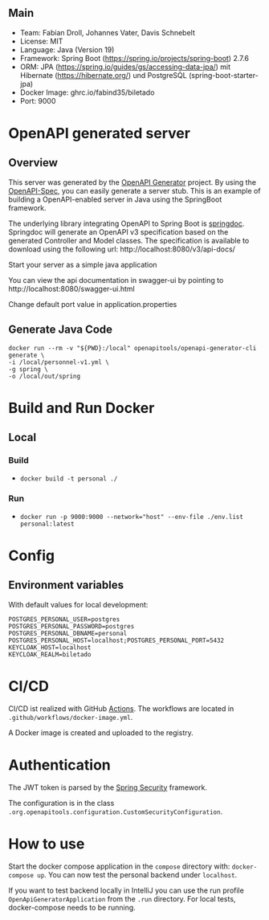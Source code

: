 ## Main
* Team: Fabian Droll, Johannes Vater, Davis Schnebelt
* License: MIT
* Language: Java (Version 19)
* Framework: Spring Boot (https://spring.io/projects/spring-boot) 2.7.6
* ORM: JPA (https://spring.io/guides/gs/accessing-data-jpa/) mit Hibernate (https://hibernate.org/) und PostgreSQL (spring-boot-starter-jpa)
* Docker Image: ghrc.io/fabind35/biletado
* Port: 9000

# OpenAPI generated server

## Overview
This server was generated by the [OpenAPI Generator](https://openapi-generator.tech) project.
By using the [OpenAPI-Spec](https://openapis.org), you can easily generate a server stub.
This is an example of building a OpenAPI-enabled server in Java using the SpringBoot framework.


The underlying library integrating OpenAPI to Spring Boot is [springdoc](https://springdoc.org).
Springdoc will generate an OpenAPI v3 specification based on the generated Controller and Model classes.
The specification is available to download using the following url:
http://localhost:8080/v3/api-docs/

Start your server as a simple java application

You can view the api documentation in swagger-ui by pointing to
http://localhost:8080/swagger-ui.html

Change default port value in application.properties

## Generate Java Code
```
docker run --rm -v "${PWD}:/local" openapitools/openapi-generator-cli generate \
-i /local/personnel-v1.yml \
-g spring \
-o /local/out/spring
```

# Build and Run Docker

## Local

### Build
* `docker build -t personal ./`

### Run
* `docker run -p 9000:9000 --network="host" --env-file ./env.list personal:latest`

# Config

## Environment variables

With default values for local development:
```
POSTGRES_PERSONAL_USER=postgres
POSTGRES_PERSONAL_PASSWORD=postgres
POSTGRES_PERSONAL_DBNAME=personal
POSTGRES_PERSONAL_HOST=localhost;POSTGRES_PERSONAL_PORT=5432
KEYCLOAK_HOST=localhost
KEYCLOAK_REALM=biletado
```

# CI/CD
CI/CD ist realized with GitHub [Actions](https://github.com/fabiand35/spring/actions).
The workflows are located in `.github/workflows/docker-image.yml`.

A Docker image is created and uploaded to the registry.

# Authentication
The JWT token is parsed by the [Spring Security](https://spring.io/projects/spring-security) framework.

The configuration is in the class `.org.openapitools.configuration.CustomSecurityConfiguration`.

# How to use
Start the docker compose application in the `compose` directory with: `docker-compose up`.
You can now test the personal backend under `localhost`.

If you want to test backend locally in IntelliJ you can use the run profile `OpenApiGeneratorApplication`
from the `.run` directory. For local tests, docker-compose needs to be running.
